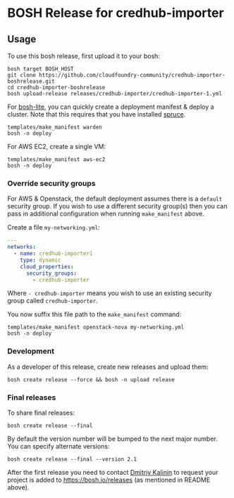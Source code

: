 # BOSH Release for credhub-importer

## Usage

To use this bosh release, first upload it to your bosh:

```
bosh target BOSH_HOST
git clone https://github.com/cloudfoundry-community/credhub-importer-boshrelease.git
cd credhub-importer-boshrelease
bosh upload-release releases/credhub-importer/credhub-importer-1.yml
```

For [bosh-lite](https://github.com/cloudfoundry/bosh-lite), you can quickly create a deployment manifest & deploy a cluster. Note that this requires that you have installed [spruce](https://github.com/geofffranks/spruce).

```
templates/make_manifest warden
bosh -n deploy
```

For AWS EC2, create a single VM:

```
templates/make_manifest aws-ec2
bosh -n deploy
```

### Override security groups

For AWS & Openstack, the default deployment assumes there is a `default` security group. If you wish to use a different security group(s) then you can pass in additional configuration when running `make_manifest` above.

Create a file `my-networking.yml`:

``` yaml
---
networks:
  - name: credhub-importer1
    type: dynamic
    cloud_properties:
      security_groups:
        - credhub-importer
```

Where `- credhub-importer` means you wish to use an existing security group called `credhub-importer`.

You now suffix this file path to the `make_manifest` command:

```
templates/make_manifest openstack-nova my-networking.yml
bosh -n deploy
```

### Development

As a developer of this release, create new releases and upload them:

```
bosh create release --force && bosh -n upload release
```

### Final releases

To share final releases:

```
bosh create release --final
```

By default the version number will be bumped to the next major number. You can specify alternate versions:


```
bosh create release --final --version 2.1
```

After the first release you need to contact [Dmitriy Kalinin](mailto://dkalinin@pivotal.io) to request your project is added to https://bosh.io/releases (as mentioned in README above).
